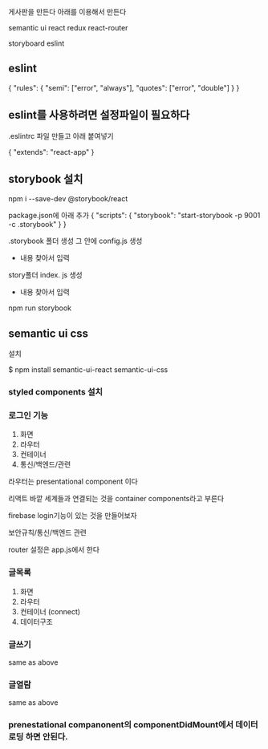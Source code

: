 게사판을 만든다
아래를 이용해서 만든다

semantic ui
react
redux
react-router

storyboard
eslint



## eslint
{
    "rules": {
        "semi": ["error", "always"],
        "quotes": ["error", "double"]
    }
}

## eslint를 사용하려면 설정파일이 필요하다

.eslintrc 파일 만들고 아래 붙여넣기

{
   "extends": "react-app"
}

## storybook 설치
npm i --save-dev @storybook/react


package.json에 아래 추가
{
  "scripts": {
    "storybook": "start-storybook -p 9001 -c .storybook"
  }
}

.storybook 폴더 생성
그 안에 config.js 생성
 - 내용 찾아서 입력


story폴더
index. js 생성

 - 내용 찾아서 입력


npm run storybook

## semantic ui css
설치

$ npm install semantic-ui-react semantic-ui-css


### styled components 설치


### 로그인 기능

1. 화면
2. 라우터
3. 컨테이너
4. 통신/백엔드/관련

라우터는 presentational component 이다

리액트 바깥 세계들과 연결되는 것을 container components라고 부른다

firebase login기능이 있는 것을 만들어보자

보안규칙/통신/백엔드 관련

router 설정은 app.js에서 한다

### 글목록

1. 화면
2. 라우터
3. 컨테이너 (connect)
4. 데이터구조

### 글쓰기
same as above

### 글열람
same as above


### prenestational companonent의 componentDidMount에서 데이터로딩 하면 안된다.

